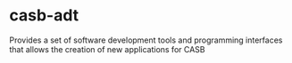 # casb-adt
Provides a set of software development tools and programming interfaces that allows the creation of new applications for CASB
